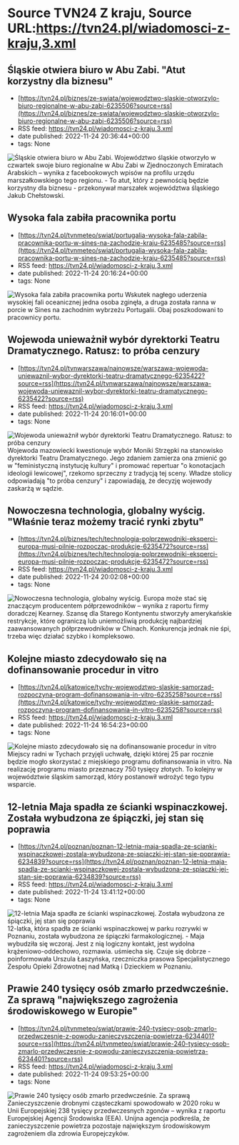 # Source TVN24 Z kraju, Source URL:https://tvn24.pl/wiadomosci-z-kraju,3.xml

## Śląskie otwiera biuro w Abu Zabi. "Atut korzystny dla biznesu"
 - [https://tvn24.pl/biznes/ze-swiata/wojewodztwo-slaskie-otworzylo-biuro-regionalne-w-abu-zabi-6235506?source=rss](https://tvn24.pl/biznes/ze-swiata/wojewodztwo-slaskie-otworzylo-biuro-regionalne-w-abu-zabi-6235506?source=rss)
 - RSS feed: https://tvn24.pl/wiadomosci-z-kraju,3.xml
 - date published: 2022-11-24 20:36:44+00:00
 - tags: None

<img alt="Śląskie otwiera biuro w Abu Zabi. " src="https://tvn24.pl/najnowsze/cdn-zdjecie-d96gy5-abu-dhabi-shutterstock1322065340-6235505/alternates/LANDSCAPE_1280" />
    Województwo śląskie otworzyło w czwartek swoje biuro regionalne w Abu Zabi w Zjednoczonych Emiratach Arabskich – wynika z facebookowych wpisów na profilu urzędu marszałkowskiego tego regionu. - To atut, który z pewnością będzie korzystny dla biznesu - przekonywał marszałek województwa śląskiego Jakub Chełstowski.

## Wysoka fala zabiła pracownika portu
 - [https://tvn24.pl/tvnmeteo/swiat/portugalia-wysoka-fala-zabila-pracownika-portu-w-sines-na-zachodzie-kraju-6235485?source=rss](https://tvn24.pl/tvnmeteo/swiat/portugalia-wysoka-fala-zabila-pracownika-portu-w-sines-na-zachodzie-kraju-6235485?source=rss)
 - RSS feed: https://tvn24.pl/wiadomosci-z-kraju,3.xml
 - date published: 2022-11-24 20:16:24+00:00
 - tags: None

<img alt="Wysoka fala zabiła pracownika portu" src="https://tvn24.pl/tvnmeteo/najnowsze/cdn-zdjecie-5ubcc9-sines-6235495/alternates/LANDSCAPE_1280" />
    Wskutek nagłego uderzenia wysokiej fali oceanicznej jedna osoba zginęła, a druga została ranna w porcie w Sines na zachodnim wybrzeżu Portugalii. Obaj poszkodowani to pracownicy portu.

## Wojewoda unieważnił wybór dyrektorki Teatru Dramatycznego. Ratusz: to próba cenzury
 - [https://tvn24.pl/tvnwarszawa/najnowsze/warszawa-wojewoda-uniewaznil-wybor-dyrektorki-teatru-dramatycznego-6235422?source=rss](https://tvn24.pl/tvnwarszawa/najnowsze/warszawa-wojewoda-uniewaznil-wybor-dyrektorki-teatru-dramatycznego-6235422?source=rss)
 - RSS feed: https://tvn24.pl/wiadomosci-z-kraju,3.xml
 - date published: 2022-11-24 20:16:01+00:00
 - tags: None

<img alt="Wojewoda unieważnił wybór dyrektorki Teatru Dramatycznego. Ratusz: to próba cenzury" src="https://tvn24.pl/tvnwarszawa/najnowsze/cdn-zdjecie-9hob17-teatr-dramatyczny-w-warszawie-5568755/alternates/LANDSCAPE_1280" />
    Wojewoda mazowiecki kwestionuje wybór Moniki Strzępki na stanowisko dyrektorki Teatru Dramatycznego. Jego zdaniem zamierza ona zmienić go w "feministyczną instytucję kultury" i promować repertuar "o konotacjach ideologii lewicowej", rzekomo sprzeczny z tradycją tej sceny. Władze stolicy odpowiadają "to próba cenzury" i zapowiadają, że decyzję wojewody zaskarżą w sądzie.

## Nowoczesna technologia, globalny wyścig. "Właśnie teraz możemy tracić rynki zbytu"
 - [https://tvn24.pl/biznes/tech/technologia-polprzewodniki-eksperci-europa-musi-pilnie-rozpoczac-produkcje-6235472?source=rss](https://tvn24.pl/biznes/tech/technologia-polprzewodniki-eksperci-europa-musi-pilnie-rozpoczac-produkcje-6235472?source=rss)
 - RSS feed: https://tvn24.pl/wiadomosci-z-kraju,3.xml
 - date published: 2022-11-24 20:02:08+00:00
 - tags: None

<img alt="Nowoczesna technologia, globalny wyścig. " src="https://tvn24.pl/najnowsze/cdn-zdjecie-llxvkt-chip-shutterstock684989755-5453506/alternates/LANDSCAPE_1280" />
    Europa może stać się znaczącym producentem półprzewodników  – wynika z raportu firmy doradczej Kearney. Szansę dla Starego Kontynentu stworzyły amerykańskie restrykcje, które ograniczą lub uniemożliwią produkcję najbardziej zaawansowanych półprzewodników w Chinach. Konkurencja jednak nie śpi, trzeba więc działać szybko i kompleksowo.

## Kolejne miasto zdecydowało się na dofinansowanie procedur in vitro
 - [https://tvn24.pl/katowice/tychy-wojewodztwo-slaskie-samorzad-rozpoczyna-program-dofinansowania-in-vitro-6235258?source=rss](https://tvn24.pl/katowice/tychy-wojewodztwo-slaskie-samorzad-rozpoczyna-program-dofinansowania-in-vitro-6235258?source=rss)
 - RSS feed: https://tvn24.pl/wiadomosci-z-kraju,3.xml
 - date published: 2022-11-24 16:54:23+00:00
 - tags: None

<img alt="Kolejne miasto zdecydowało się na dofinansowanie procedur in vitro" src="https://tvn24.pl/tvnwarszawa/najnowsze/cdn-zdjecie-r2pfwd-radni-zwiekszyli-budzet-na-program-in-vitro-w-latach-2023-25-zdj-ilustracyjne-6162322/alternates/LANDSCAPE_1280" />
    Miejscy radni w Tychach przyjęli uchwałę, dzięki której 25 par rocznie będzie mogło skorzystać z miejskiego programu dofinansowania in vitro. Na realizację programu miasto przeznaczy 750 tysięcy złotych. To kolejny w województwie śląskim samorząd, który postanowił wdrożyć tego typu wsparcie.

## 12-letnia Maja spadła ze ścianki wspinaczkowej. Została wybudzona ze śpiączki, jej stan się poprawia
 - [https://tvn24.pl/poznan/poznan-12-letnia-maja-spadla-ze-scianki-wspinaczkowej-zostala-wybudzona-ze-spiaczki-jej-stan-sie-poprawia-6234839?source=rss](https://tvn24.pl/poznan/poznan-12-letnia-maja-spadla-ze-scianki-wspinaczkowej-zostala-wybudzona-ze-spiaczki-jej-stan-sie-poprawia-6234839?source=rss)
 - RSS feed: https://tvn24.pl/wiadomosci-z-kraju,3.xml
 - date published: 2022-11-24 13:41:12+00:00
 - tags: None

<img alt="12-letnia Maja spadła ze ścianki wspinaczkowej. Została wybudzona ze śpiączki, jej stan się poprawia" src="https://tvn24.pl/najnowsze/cdn-zdjecie-tr9sm0-12-latka-w-ciezkim-stanie-przebywa-w-wielkopolskim-centrum-pediatrii-w-poznaniu-6226925/alternates/LANDSCAPE_1280" />
    12-latka, która spadła ze ścianki wspinaczkowej w parku rozrywki w Poznaniu, została wybudzona ze śpiączki farmakologicznej. - Maja wybudziła się wczoraj. Jest z nią logiczny kontakt, jest wydolna krążeniowo-oddechowo, rozmawia. uśmiecha się. Czuje się dobrze - poinformowała Urszula Łaszyńska, rzeczniczka prasowa Specjalistycznego Zespołu Opieki Zdrowotnej nad Matką i Dzieckiem w Poznaniu.

## Prawie 240 tysięcy osób zmarło przedwcześnie. Za sprawą "największego zagrożenia środowiskowego w Europie"
 - [https://tvn24.pl/tvnmeteo/swiat/prawie-240-tysiecy-osob-zmarlo-przedwczesnie-z-powodu-zanieczyszczenia-powietrza-6234401?source=rss](https://tvn24.pl/tvnmeteo/swiat/prawie-240-tysiecy-osob-zmarlo-przedwczesnie-z-powodu-zanieczyszczenia-powietrza-6234401?source=rss)
 - RSS feed: https://tvn24.pl/wiadomosci-z-kraju,3.xml
 - date published: 2022-11-24 09:53:25+00:00
 - tags: None

<img alt="Prawie 240 tysięcy osób zmarło przedwcześnie. Za sprawą " src="https://tvn24.pl/tvnmeteo/najnowsze/cdn-zdjecie-y70kfx-korek-smog-6083260/alternates/LANDSCAPE_1280" />
    Zanieczyszczenie drobnymi cząsteczkami spowodowało w 2020 roku w Unii Europejskiej 238 tysięcy przedwczesnych zgonów – wynika z raportu Europejskiej Agencji Środowiska (EEA). Unijna agencja podkreśla, że zanieczyszczenie powietrza pozostaje największym środowiskowym zagrożeniem dla zdrowia Europejczyków.

